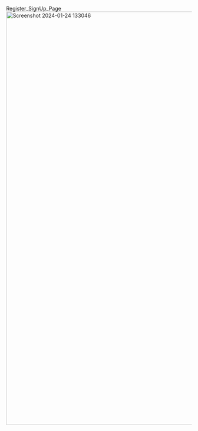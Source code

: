 Register_SignUp_Page<img width="1120" alt="Screenshot 2024-01-24 133046" src="https://github.com/santhosh2407/Register-SignUp-Page/assets/90841164/89aed2ba-f66f-48a1-97a3-00b37b2b1b3b">
